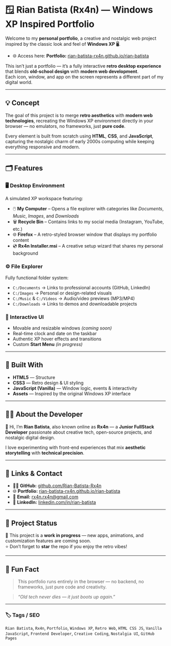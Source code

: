 # 🪟 Rian Batista (Rx4n) — Windows XP Inspired Portfolio

Welcome to my **personal portfolio**, a creative and nostalgic web project inspired by the classic look and feel of **Windows XP** 🖥️.

- 🌐 Access here: **Portfolio:** [rian-batista-rx4n.github.io/rian-batista](https://rian-batista-rx4n.github.io/rian-batista/)

This isn’t just a portfolio — it’s a fully interactive **retro desktop experience** that blends **old-school design** with **modern web development**.  
Each icon, window, and app on the screen represents a different part of my digital world.

---

## 💡 Concept

The goal of this project is to merge **retro aesthetics** with **modern web technologies**, recreating the Windows XP environment directly in your browser — no emulators, no frameworks, just **pure code**.

Every element is built from scratch using **HTML**, **CSS**, and **JavaScript**, capturing the nostalgic charm of early 2000s computing while keeping everything responsive and modern.

---

## 🗂️ Features

### 🖥️ Desktop Environment
A simulated XP workspace featuring:
- 🖱️ **My Computer** – Opens a file explorer with categories like *Documents*, *Music*, *Images*, and *Downloads*  
- 🗑️ **Recycle Bin** – Contains links to my social media (Instagram, YouTube, etc.)  
- 🌐 **Firefox** – A retro-styled browser window that displays my portfolio content  
- 💿 **Rx4n Installer.msi** – A creative setup wizard that shares my personal background

### ⚙️ File Explorer
Fully functional folder system:
- `C:/Documents` → Links to professional accounts (GitHub, LinkedIn)  
- `C:/Images` → Personal or design-related visuals  
- `C:/Music` & `C:/Videos` → Audio/video previews (MP3/MP4)  
- `C:/Downloads` → Links to demos and downloadable projects  

### 🧩 Interactive UI
- Movable and resizable windows *(coming soon)*  
- Real-time clock and date on the taskbar  
- Authentic XP hover effects and transitions  
- Custom **Start Menu** *(in progress)*  

---

## 🧱 Built With

- **HTML5** — Structure  
- **CSS3** — Retro design & UI styling  
- **JavaScript (Vanilla)** — Window logic, events & interactivity  
- **Assets** — Inspired by the original Windows XP interface  

---

## 🧑‍💻 About the Developer

👋 Hi, I’m **Rian Batista**, also known online as **Rx4n** — a **Junior FullStack Developer** passionate about creative tech, open-source projects, and nostalgic digital design.

I love experimenting with front-end experiences that mix **aesthetic storytelling** with **technical precision**.

---

## 🔗 Links & Contact

- 🧑‍💻 **GitHub:** [github.com/Rian-Batista-Rx4n](https://github.com/Rian-Batista-Rx4n)  
- 🌐 **Portfolio:** [rian-batista-rx4n.github.io/rian-batista](https://rian-batista-rx4n.github.io/rian-batista/)  
- 📧 **Email:** [rx4n.rx4n@gmail.com](mailto:rx4n.rx4n@gmail.com) 
- 💼 **LinkedIn:** [linkedin.com/in/rian-batista](https://www.linkedin.com/in/rian-batista/)  

---

## 💾 Project Status

🚧 This project is a **work in progress** — new apps, animations, and customization features are coming soon.  
⭐ Don’t forget to **star** the repo if you enjoy the retro vibes!

---

## 🧠 Fun Fact

> This portfolio runs entirely in the browser — no backend, no frameworks, just pure code and creativity.  

> *“Old tech never dies — it just boots up again.”*

---

### 🏷️ Tags / SEO
`Rian Batista`, `Rx4n`, `Portfolio`, `Windows XP`, `Retro Web`, `HTML CSS JS`, `Vanilla JavaScript`, `Frontend Developer`, `Creative Coding`, `Nostalgia UI`, `GitHub Pages`
